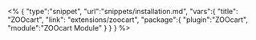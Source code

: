 <% { "type":"snippet", "url":"snippets/installation.md", "vars":{ "title": "ZOOcart", "link": "extensions\/zoocart", "package":{ "plugin":"ZOOcart", "module":"ZOOcart Module" } } } %>
